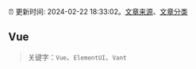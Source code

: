:alarm_clock: 更新时间: 2024-02-22 18:33:02。[文章来源](/README.md)、[文章分类](/TAGS.md)

## Vue


> 关键字：`Vue`、`ElementUI`、`Vant`



